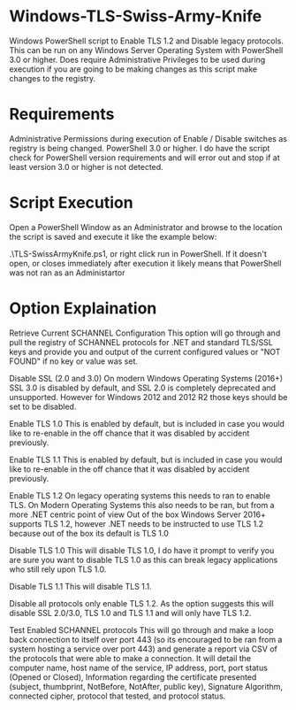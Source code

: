 # Windows-TLS-Swiss-Army-Knife
Windows PowerShell script to Enable TLS 1.2 and Disable legacy protocols. This can be run on any Windows Server Operating System with PowerShell 3.0
or higher. Does require Administrative Privileges to be used during execution if you are going to be making changes as this script make changes to the registry.

# Requirements

Administrative Permissions during execution of Enable / Disable switches as registry is being changed.
PowerShell 3.0 or higher. I do have the script check for PowerShell version requirements and will error out and stop if at least version 3.0 or higher is not detected.

# Script Execution

Open a PowerShell Window as an Administrator and browse to the location the script is saved and execute it like the example below:

.\TLS-SwissArmyKnife.ps1, or right click run in PowerShell. If it doesn't open, or closes immediately after execution it likely means that PowerShell was not ran as an Administartor

# Option Explaination

Retrieve Current SCHANNEL Configuration
This option will go through and pull the registry of SCHANNEL protocols for .NET and standard TLS/SSL keys and provide you
and output of the current configured values or "NOT FOUND" if no key or value was set.

Disable SSL (2.0 and 3.0) 
On modern Windows Operating Systems (2016+) SSL 3.0 is disabled by default, and SSL 2.0 is completely deprecated and unsupported. However for Windows 2012 and 2012 R2 
those keys should be set to be disabled.

Enable TLS 1.0
This is enabled by default, but is included in case you would like to re-enable in the off chance that it was disabled by accident previously.

Enable TLS 1.1
This is enabled by default, but is included in case you would like to re-enable in the off chance that it was disabled by accident previously.

Enable TLS 1.2
On legacy operating systems this needs to ran to enable TLS. On Modern Operating Systems this also needs to be ran, but from a more .NET centric point of view
Out of the box Windows Server 2016+ supports TLS 1.2, however .NET needs to be instructed to use TLS 1.2 because out of the box its default is TLS 1.0

Disable TLS 1.0
This will disable TLS 1.0, I do have it prompt to verify you are sure you want to disable TLS 1.0 as this can break legacy applications who still rely upon TLS 1.0.

Disable TLS 1.1
This will disable TLS 1.1.

Disable all protocols only enable TLS 1.2. 
As the option suggests this will disable SSL 2.0/3.0, TLS 1.0 and TLS 1.1 and will only have TLS 1.2.

Test Enabled SCHANNEL protocols
This will go through and make a loop back connection to itself over port 443 (so its encouraged to be ran from a system hosting a service over port 443) and generate a report
via CSV of the protocols that were able to make a connection. It will detail the computer name, host name of the service, IP address, port, port status (Opened or Closed),
Information regarding the certificate presented (subject, thumbprint, NotBefore, NotAfter, public key), Signature Algorithm, connected cipher, protocol that tested, and protocol
status.







